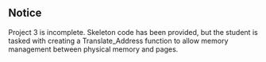 ## Notice
Project 3 is incomplete. Skeleton code has been provided, but the student is tasked with creating a Translate_Address function to
allow memory management between physical memory and pages.
